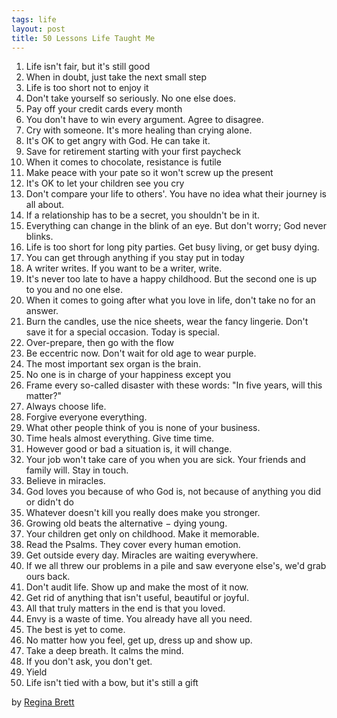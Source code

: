 ```yaml
--- 
tags: life
layout: post
title: 50 Lessons Life Taught Me
--- 
```

1. Life isn't fair, but it's still good  
2. When in doubt, just take the next small step  
3. Life is too short not to enjoy it  
4. Don't take yourself so seriously. No one else does.  
5. Pay off your credit cards every month  
6. You don't have to win every argument. Agree to disagree.  
7. Cry with someone. It's more healing than crying alone.  
8. It's OK to get angry with God. He can take it.  
9. Save for retirement starting with your first paycheck  
10. When it comes to chocolate, resistance is futile  
11. Make peace with your pate so it won't screw up the present  
12. It's OK to let your children see you cry  
13. Don't compare your life to others'. You have no idea what their journey is all about.  
14. If a relationship has to be a secret, you shouldn't be in it.  
15. Everything can change in the blink of an eye. But don't worry; God never blinks.  
16. Life is too short for long pity parties. Get busy living, or get busy dying.  
17. You can get through anything if you stay put in today  
18. A writer writes. If you want to be a writer, write.  
19. It's never too late to have a happy childhood. But the second one is up to you and no one else.  
20. When it comes to going after what you love in life, don't take no for an answer.  
21. Burn the candles, use the nice sheets, wear the fancy lingerie. Don't save it for a special occasion. Today is special.  
22. Over-prepare, then go with the flow  
23. Be eccentric now. Don't wait for old age to wear purple.  
24. The most important sex organ is the brain.  
25. No one is in charge of your happiness except you  
26. Frame every so-called disaster with these words: "In five years, will this matter?"  
27. Always choose life.  
28. Forgive everyone everything.  
29. What other people think of you is none of your business.  
30. Time heals almost everything. Give time time.  
31. However good or bad a situation is, it will change.  
32. Your job won't take care of you when you are sick. Your friends and family will. Stay in touch.  
33. Believe in miracles.  
34. God loves you because of who God is, not because of anything you did or didn't do  
35. Whatever doesn't kill you really does make you stronger.  
36. Growing old beats the alternative − dying young.  
37. Your children get only on childhood. Make it memorable.  
38. Read the Psalms. They cover every human emotion.  
39. Get outside every day. Miracles are waiting everywhere.  
40. If we all threw our problems in a pile and saw everyone else's, we'd grab ours back.  
41. Don't audit life. Show up and make the most of it now.  
42. Get rid of anything that isn't useful, beautiful or joyful.  
43. All that truly matters in the end is that you loved.  
44. Envy is a waste of time. You already have all you need.  
45. The best is yet to come.  
46. No matter how you feel, get up, dress up and show up.  
47. Take a deep breath. It calms the mind.  
48. If you don't ask, you don't get.  
49. Yield  
50. Life isn't tied with a bow, but it's still a gift  

by [Regina Brett](http://www.reginabrett.com)  